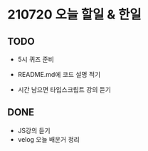 # 210720 오늘 할일 & 한일

## TODO

- 5시 퀴즈 준비

- README.md에 코드 설명 적기

- 시간 남으면 타입스크립트 강의 듣기

## DONE


- JS강의 듣기
- velog 오늘 배운거 정리

